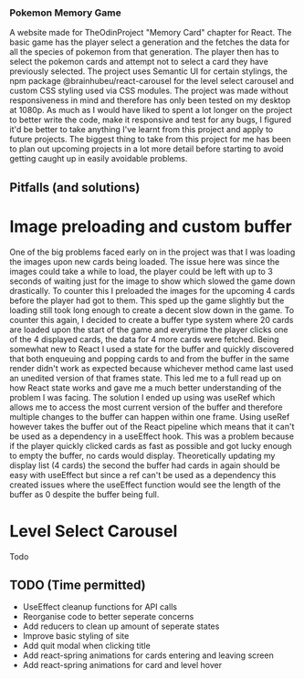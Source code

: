 ### Pokemon Memory Game
A website made for TheOdinProject "Memory Card" chapter for React. The basic game has the player select a generation and the fetches the data for all the species of pokemon from that generation. The player then has to select the pokemon cards and attempt not to select a card they have previously selected. The project uses Semantic UI for certain stylings, the npm package @brainhubeu/react-carousel for the level select carousel and custom CSS styling used via CSS modules. The project was made without responsiveness in mind and therefore has only been tested on my desktop at 1080p. As much as I would have liked to spent a lot longer on the project to better write the code, make it responsive and test for any bugs, I figured it'd be better to take anything I've learnt from this project and apply to future projects. The biggest thing to take from this project for me has been to plan out upcoming projects in a lot more detail before starting to avoid getting caught up in easily avoidable problems.

## Pitfalls (and solutions)

# Image preloading and custom buffer
One of the big problems faced early on in the project was that I was loading the images upon new cards being loaded. The issue here was since the images could take a while to load, the player could be left with up to 3 seconds of waiting just for the image to show which slowed the game down drastically. To counter this I preloaded the images for the upcoming 4 cards before the player had got to them. This sped up the game slightly but the loading still took long enough to create a decent slow down in the game. To counter this again, I decided to create a buffer type system where 20 cards are loaded upon the start of the game and everytime the player clicks one of the 4 displayed cards, the data for 4 more cards were fetched. Being somewhat new to React I used a state for the buffer and quickly discovered that both enqueuing and popping cards to and from the buffer in the same render didn't work as expected because whichever method came last used an unedited version of that frames state. This led me to a full read up on how React state works and gave me a much better understanding of the problem I was facing. The solution I ended up using was useRef which allows me to access the most current version of the buffer and therefore multiple changes to the buffer can happen within one frame. Using useRef however takes the buffer out of the React pipeline which means that it can't be used as a dependency in a useEffect hook. This was a problem because if the player quickly clicked cards as fast as possible and got lucky enough to empty the buffer, no cards would display. Theoretically updating my display list (4 cards) the second the buffer had cards in again should be easy with useEffect but since a ref can't be used as a dependency this created issues where the useEffect function would see the length of the buffer as 0 despite the buffer being full.

# Level Select Carousel
Todo

## TODO (Time permitted)
- UseEffect cleanup functions for API calls
- Reorganise code to better seperate concerns
- Add reducers to clean up amount of seperate states
- Improve basic styling of site
- Add quit modal when clicking title
- Add react-spring animations for cards entering and leaving screen
- Add react-spring animations for card and level hover
